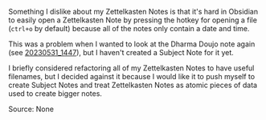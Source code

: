 Something I dislike about my Zettelkasten Notes is that it's hard in Obsidian to easily open a Zettelkasten Note by pressing the hotkey for opening a file (`ctrl+o` by default) because all of the notes only contain a date and time.

This was a problem when I wanted to look at the Dharma Doujo note again (see [20230531_1447](20230531_1447.md)), but I haven't created a Subject Note for it yet.

I briefly considered refactoring all of my Zettelkasten Notes to have useful filenames, but I decided against it because I would like it to push myself to create Subject Notes and treat Zettelkasten Notes as atomic pieces of data used to create bigger notes.

Source: None
